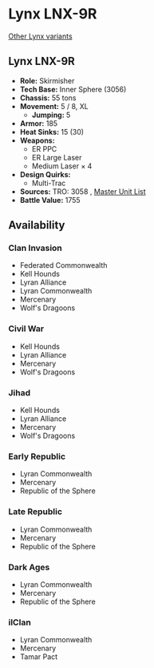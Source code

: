 # Lynx LNX-9R 

[Other Lynx variants](../lynx.md) 

## Lynx LNX-9R 

- **Role:** Skirmisher 
- **Tech Base:** Inner Sphere (3056) 
- **Chassis:** 55 tons 
- **Movement:** 5 / 8, XL 
  - **Jumping:** 5 
- **Armor:** 185 
- **Heat Sinks:** 15 (30) 
- **Weapons:** 
  - ER PPC 
  - ER Large Laser 
  - Medium Laser × 4 
- **Design Quirks:** 
  - Multi-Trac 
- **Sources:** TRO: 3058 , [Master Unit List](http://masterunitlist.info/Unit/Details/1969) 
- **Battle Value:** 1755 

## Availability 

### Clan Invasion 

- Federated Commonwealth 
- Kell Hounds 
- Lyran Alliance 
- Lyran Commonwealth 
- Mercenary 
- Wolf's Dragoons 

### Civil War 

- Kell Hounds 
- Lyran Alliance 
- Mercenary 
- Wolf's Dragoons 

### Jihad 

- Kell Hounds 
- Lyran Alliance 
- Mercenary 
- Wolf's Dragoons 

### Early Republic 

- Lyran Commonwealth 
- Mercenary 
- Republic of the Sphere 

### Late Republic 

- Lyran Commonwealth 
- Mercenary 
- Republic of the Sphere 

### Dark Ages 

- Lyran Commonwealth 
- Mercenary 
- Republic of the Sphere 

### ilClan 

- Lyran Commonwealth 
- Mercenary 
- Tamar Pact 

